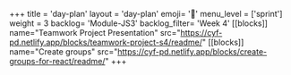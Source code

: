 +++
title = 'day-plan'
layout = 'day-plan'
emoji= '📝'
menu_level = ['sprint']
weight = 3
backlog= 'Module-JS3'
backlog_filter= 'Week 4'
[[blocks]]
name="Teamwork Project Presentation"
src="https://cyf-pd.netlify.app/blocks/teamwork-project-s4/readme/"
[[blocks]]
name="Create groups"
src="https://cyf-pd.netlify.app/blocks/create-groups-for-react/readme/"
+++


